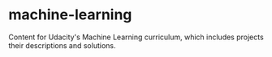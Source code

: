 # machine-learning
Content for Udacity's Machine Learning curriculum, which includes projects their descriptions and solutions.